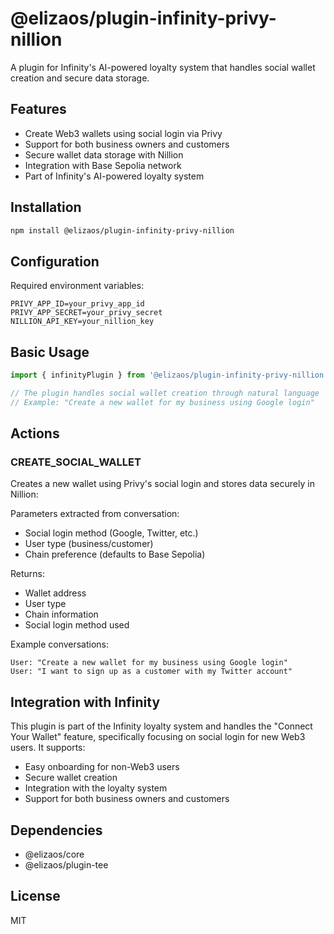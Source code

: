 # @elizaos/plugin-infinity-privy-nillion

A plugin for Infinity's AI-powered loyalty system that handles social wallet creation and secure data storage.

## Features

- Create Web3 wallets using social login via Privy
- Support for both business owners and customers
- Secure wallet data storage with Nillion
- Integration with Base Sepolia network
- Part of Infinity's AI-powered loyalty system

## Installation

```bash
npm install @elizaos/plugin-infinity-privy-nillion
```

## Configuration

Required environment variables:

```env
PRIVY_APP_ID=your_privy_app_id
PRIVY_APP_SECRET=your_privy_secret
NILLION_API_KEY=your_nillion_key
```

## Basic Usage

```typescript
import { infinityPlugin } from '@elizaos/plugin-infinity-privy-nillion';

// The plugin handles social wallet creation through natural language
// Example: "Create a new wallet for my business using Google login"
```

## Actions

### CREATE_SOCIAL_WALLET
Creates a new wallet using Privy's social login and stores data securely in Nillion:

Parameters extracted from conversation:
- Social login method (Google, Twitter, etc.)
- User type (business/customer)
- Chain preference (defaults to Base Sepolia)

Returns:
- Wallet address
- User type
- Chain information
- Social login method used

Example conversations:
```
User: "Create a new wallet for my business using Google login"
User: "I want to sign up as a customer with my Twitter account"
```

## Integration with Infinity

This plugin is part of the Infinity loyalty system and handles the "Connect Your Wallet" feature, specifically focusing on social login for new Web3 users. It supports:

- Easy onboarding for non-Web3 users
- Secure wallet creation
- Integration with the loyalty system
- Support for both business owners and customers

## Dependencies

- @elizaos/core
- @elizaos/plugin-tee

## License

MIT
